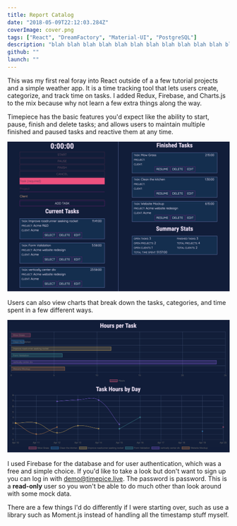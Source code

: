 ```yaml
---
title: Report Catalog
date: "2018-05-09T22:12:03.284Z"
coverImage: cover.png
tags: ["React", "DreamFactory", "Material-UI", "PostgreSQL"]
description: "blah blah blah blah blah blah blah blah blah blah blah blah"
github: ""
launch: ""
---
```


This was my first real foray into React outside of a a few tutorial projects and a simple weather app. It is a time tracking tool that lets users create, categorize, and track time on tasks. I added Redux, Firebase, and Charts.js to the mix because why not learn a few extra things along the way.

Timepiece has the basic features you'd expect like the ability to start, pause, finish and delete tasks; and allows users to maintain multiple finished and paused tasks and reactive them at any time.

![tasks](./tasks.png)

Users can also view charts that break down the tasks, categories, and time spent in a few different ways.

![charts](./charts.png)

I used Firebase for the database and for user authentication, which was a free and simple choice. If you'd like to take a look but don't want to sign up you can log in with demo@timepice.live. The password is password. This is a **read-only** user so you won't be able to do much other than look around with some mock data.

There are a few things I'd do differently if I were starting over, such as use a library such as Moment.js instead of handling all the timestamp stuff myself.
